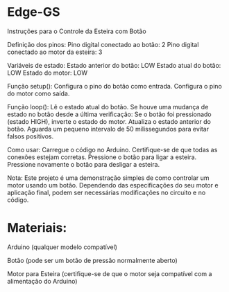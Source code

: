 # Edge-GS

Instruções para o Controle da Esteira com Botão

Definição dos pinos:
Pino digital conectado ao botão: 2
Pino digital conectado ao motor da esteira: 3

Variáveis de estado:
Estado anterior do botão: LOW
Estado atual do botão: LOW
Estado do motor: LOW

Função setup():
Configura o pino do botão como entrada.
Configura o pino do motor como saída.

Função loop():
Lê o estado atual do botão.
Se houve uma mudança de estado no botão desde a última verificação:
Se o botão foi pressionado (estado HIGH), inverte o estado do motor.
Atualiza o estado anterior do botão.
Aguarda um pequeno intervalo de 50 milissegundos para evitar falsos positivos.

Como usar:
Carregue o código no Arduino.
Certifique-se de que todas as conexões estejam corretas.
Pressione o botão para ligar a esteira.
Pressione novamente o botão para desligar a esteira.

Nota:
Este projeto é uma demonstração simples de como controlar um motor usando um botão. Dependendo das especificações do seu motor e aplicação final, podem ser necessárias modificações no circuito e no código.

# Materiais:

Arduino (qualquer modelo compatível)

Botão (pode ser um botão de pressão normalmente aberto)

Motor para Esteira (certifique-se de que o motor seja compatível com a alimentação do Arduino)
